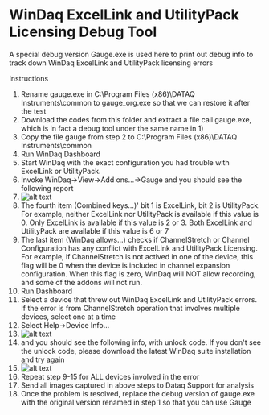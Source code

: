 # WinDaq ExcelLink and UtilityPack Licensing Debug Tool

A special debug version Gauge.exe is used here to print out debug info to track down WinDaq ExcelLink and UtilityPack licensing errors

Instructions 
1. Rename gauge.exe in C:\Program Files (x86)\DATAQ Instruments\common to gauge_org.exe so that we can restore it after the test
2. Download the codes from this folder and extract a file call gauge.exe, which is in fact a debug tool under the same name in 1)
3. Copy the file gauge from step 2 to C:\Program Files (x86)\DATAQ Instruments\common
4. Run WinDaq Dashboard
5. Start WinDaq with the exact configuration you had trouble with ExcelLink or UtilityPack.  
6. Invoke WinDaq->View->Add ons...->Gauge and you should see the following report
7. ![alt text](https://www.dataq.com/resources/images/addondebug2.png)
8. The fourth item (Combined keys...)' bit 1 is ExcelLink, bit 2 is UtilityPack. For example, neither ExcelLink nor UtilityPack is available if this value is 0. Only ExcelLink is available if this value is 2 or 3. Both ExcelLink and UtilityPack are available if this value is 6 or 7
9. The last item (WinDaq allows...) checks if ChannelStretch or Channel Configuration has any conflict with ExcelLink and UtilityPack Licensing. For example, if ChannelStretch is not actived in one of the device, this flag will be 0 when the device is included in channel expansion configuration. When this flag is zero, WinDaq will NOT allow recording, and some of the addons will not run.
10. Run Dashboard
11. Select a device that threw out WinDaq ExcelLink and UtilityPack errors. If the error is from ChannelStretch operation that involves multiple devices, select one at a time
12. Select Help->Device Info...
13. ![alt text](https://www.dataq.com/resources/images/addondebug3.png)
14. and you should see the following info, with unlock code. If you don't see the unlock code, please download the latest WinDaq suite installation and try again
15. ![alt text](https://www.dataq.com/resources/images/addondebug4.png)
16. Repeat step 9-15 for ALL devices involved in the error
17. Send all images captured in above steps to Dataq Support for analysis
18. Once the problem is resolved, replace the debug version of gauge.exe with the original version renamed in step 1 so that you can use Gauge 

